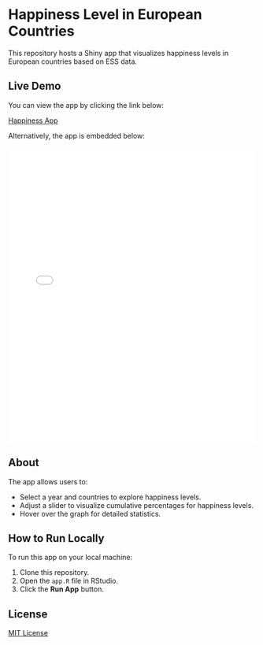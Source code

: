 # Happiness Level in European Countries

This repository hosts a Shiny app that visualizes happiness levels in European countries based on ESS data.

## Live Demo
You can view the app by clicking the link below:

[Happiness App](https://kqogqg-pietro0leonardi-candido0olivetti.shinyapps.io/happiness-eu-dashboard/)

Alternatively, the app is embedded below:

<iframe src="[https://your-shinyapps-url.shinyapps.io/app-name/](https://kqogqg-pietro0leonardi-candido0olivetti.shinyapps.io/happiness-eu-dashboard/)" width="100%" height="600" frameborder="0"></iframe>

## About
The app allows users to:
- Select a year and countries to explore happiness levels.
- Adjust a slider to visualize cumulative percentages for happiness levels.
- Hover over the graph for detailed statistics.

## How to Run Locally
To run this app on your local machine:
1. Clone this repository.
2. Open the `app.R` file in RStudio.
3. Click the **Run App** button.

## License
[MIT License](LICENSE)
